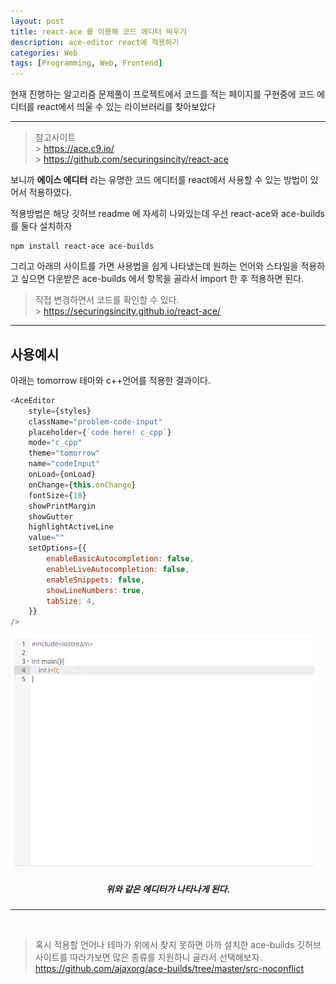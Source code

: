 ```yaml
---
layout: post
title: react-ace 를 이용해 코드 에디터 띄우기
description: ace-editor react에 적용하기
categories: Web
tags: [Programming, Web, Frontend]
---
```


현재 진행하는 알고리즘 문제풀이 프로젝트에서 코드를 적는 페이지를 구현중에 코드 에디터를 react에서 띄울 수 있는 라이브러리를 찾아보았다

---

> 참고사이트<br> > <https://ace.c9.io/> <br> > <https://github.com/securingsincity/react-ace>

보니까 **에이스 에디터** 라는 유명한 코드 에디터를 react에서 사용할 수 있는 방법이 있어서 적용하였다.

적용방법은 해당 깃허브 readme 에 자세히 나와있는데 우선 react-ace와 ace-builds를 둘다 설치하자

```
npm install react-ace ace-builds
```

그리고 아래의 사이트를 가면 사용법을 쉽게 나타냈는데 원하는 언어와 스타일을 적용하고 싶으면 다운받은 ace-builds 에서 항목을 골라서 import 한 후 적용하면 된다.

> 직접 변경하면서 코드를 확인할 수 있다.<br> > <https://securingsincity.github.io/react-ace/>

---

## 사용예시

아래는 tomorrow 테마와 c++언어를 적용한 결과이다.

```js
<AceEditor
	style={styles}
	className="problem-code-input"
	placeholder={`code here! c_cpp`}
	mode="c_cpp"
	theme="tomorrow"
	name="codeInput"
	onLoad={onLoad}
	onChange={this.onChange}
	fontSize={18}
	showPrintMargin
	showGutter
	highlightActiveLine
	value=""
	setOptions={{
		enableBasicAutocompletion: false,
		enableLiveAutocompletion: false,
		enableSnippets: false,
		showLineNumbers: true,
		tabSize: 4,
	}}
/>
```

![capture](/assets/images/posts/2021-01/react-ace1.JPG)

##### <center>위와 같은 에디터가 나타나게 된다.</center>

---

<br>

> 혹시 적용할 언어나 테마가 위에서 찾지 못하면 아까 설치한 ace-builds 깃허브 사이트를 따라가보면 많은 종류를 지원하니 골라서 선택해보자.
> <https://github.com/ajaxorg/ace-builds/tree/master/src-noconflict>
